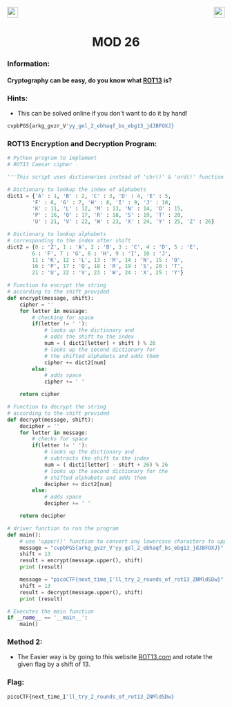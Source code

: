 <img src="https://img.shields.io/badge/Category%3A-Cryptography-red" height="25"><img src="https://img.shields.io/badge/Points Value%3A%20-10-green[700]" align="right" height="25">

<div align="center">
<h1> MOD 26 </h1>
</div>

### Information:
<div>
<h4>Cryptography can be easy, do you know what <a href="https://en.wikipedia.org/wiki/ROT13">ROT13</a> is?</h4>

### Hints: 
- This can be solved online if you don't want to do it by hand! 
```sh
cvpbPGS{arkg_gvzr_V'yy_gel_2_ebhaqf_bs_ebg13_jdJBFOXJ}
```

### ROT13 Encryption and Decryption Program:
```python
# Python program to implement
# ROT13 Caesar cipher

'''This script uses dictionaries instead of 'chr()' & 'ord()' function'''

# Dictionary to lookup the index of alphabets
dict1 = {'A' : 1, 'B' : 2, 'C' : 3, 'D' : 4, 'E' : 5,
		'F' : 6, 'G' : 7, 'H' : 8, 'I' : 9, 'J' : 10,
		'K' : 11, 'L' : 12, 'M' : 13, 'N' : 14, 'O' : 15,
		'P' : 16, 'Q' : 17, 'R' : 18, 'S' : 19, 'T' : 20,
		'U' : 21, 'V' : 22, 'W' : 23, 'X' : 24, 'Y' : 25, 'Z' : 26}

# Dictionary to lookup alphabets
# corresponding to the index after shift
dict2 = {0 : 'Z', 1 : 'A', 2 : 'B', 3 : 'C', 4 : 'D', 5 : 'E',
		6 : 'F', 7 : 'G', 8 : 'H', 9 : 'I', 10 : 'J',
		11 : 'K', 12 : 'L', 13 : 'M', 14 : 'N', 15 : 'O',
		16 : 'P', 17 : 'Q', 18 : 'R', 19 : 'S', 20 : 'T',
		21 : 'U', 22 : 'V', 23 : 'W', 24 : 'X', 25 : 'Y'}

# Function to encrypt the string
# according to the shift provided
def encrypt(message, shift):
	cipher = ''
	for letter in message:
		# checking for space
		if(letter != ' '):
			# looks up the dictionary and
			# adds the shift to the index
			num = ( dict1[letter] + shift ) % 26
			# looks up the second dictionary for
			# the shifted alphabets and adds them
			cipher += dict2[num]
		else:
			# adds space
			cipher += ' '

	return cipher

# Function to decrypt the string
# according to the shift provided
def decrypt(message, shift):
	decipher = ''
	for letter in message:
		# checks for space
		if(letter != ' '):
			# looks up the dictionary and
			# subtracts the shift to the index
			num = ( dict1[letter] - shift + 26) % 26
			# looks up the second dictionary for the
			# shifted alphabets and adds them
			decipher += dict2[num]
		else:
			# adds space
			decipher += ' '

	return decipher

# driver function to run the program
def main():
	# use 'upper()' function to convert any lowercase characters to uppercase
	message = "cvpbPGS{arkg_gvzr_V'yy_gel_2_ebhaqf_bs_ebg13_jdJBFOXJ}"
	shift = 13
	result = encrypt(message.upper(), shift)
	print (result)

	message = "picoCTF{next_time_I'll_try_2_rounds_of_rot13_ZNMldSDw}"
	shift = 13
	result = decrypt(message.upper(), shift)
	print (result)

# Executes the main function
if __name__ == '__main__':
	main()

```
### Method 2:
- The Easier way is by going to this website <a href="https://rot13.com/"> ROT13.com</a> and rotate the given flag by a shift of 13.
### Flag:

```sh
picoCTF{next_time_I'll_try_2_rounds_of_rot13_ZNMldSDw}
```